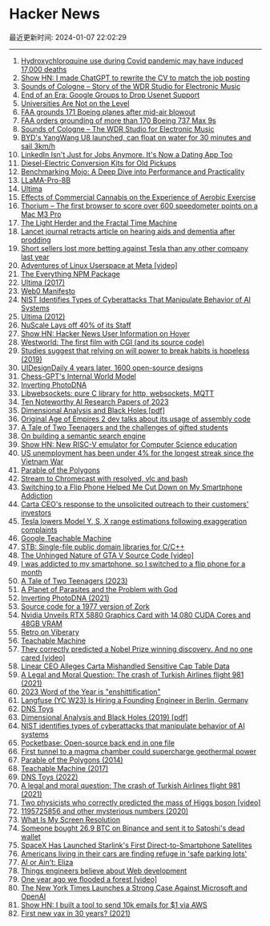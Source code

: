 # Hacker News

最近更新时间: 2024-01-07 22:02:29

--- 
1. [Hydroxychloroquine use during Covid pandemic may have induced 17,000 deaths](https://www.euronews.com/next/2024/01/05/hydroxychloroquine-use-during-covid-pandemic-may-have-induced-17000-deaths-new-study-finds) 
2. [Show HN: I made ChatGPT to rewrite the CV to match the job posting](https://chat.openai.com/g/g-7A4g8Sts5-resume-rewriter) 
3. [Sounds of Cologne – Story of the WDR Studio for Electronic Music](https://artsandculture.google.com/story/sounds-of-cologne-wdr/gQWRzsVclcCYPA?hl=en) 
4. [End of an Era: Google Groups to Drop Usenet Support](https://www.pcmag.com/news/end-of-an-era-google-groups-to-drop-usenet-support) 
5. [Universities Are Not on the Level](https://www.joshbarro.com/p/universities-are-not-on-the-level) 
6. [FAA grounds 171 Boeing planes after mid-air blowout](https://www.bbc.com/news/world-us-canada-67903655) 
7. [FAA orders grounding of more than 170 Boeing 737 Max 9s](https://www.cnbc.com/2024/01/06/boeing-737-max-9-grounding-after-alaska-airlines-door-blows-midflight.html) 
8. [Sounds of Cologne – The WDR Studio for Electronic Music](https://artsandculture.google.com/story/sounds-of-cologne-wdr/gQWRzsVclcCYPA?hl=en) 
9. [BYD's YangWang U8 launched, can float on water for 30 minutes and sail 3km/h](https://carnewschina.com/2023/09/20/byds-yangwang-u8-launched-can-float-on-water-for-30-minutes-and-sail-3km-h/) 
10. [LinkedIn Isn't Just for Jobs Anymore. It's Now a Dating App Too](https://www.businessinsider.com/linkedin-is-a-dating-app-remote-work-online-romance-2024-1) 
11. [Diesel-Electric Conversion Kits for Old Pickups](https://www.thedrive.com/news/diesel-electric-semi-maker-edison-wants-to-sell-pickup-truck-conversion-kits) 
12. [Benchmarking Mojo: A Deep Dive into Performance and Practicality](https://medium.com/@p88h/advent-of-mojo-part-1-c1bcaa367fcb) 
13. [LLaMA-Pro-8B](https://huggingface.co/TencentARC/LLaMA-Pro-8B) 
14. [Ultima](https://www.filfre.net/2012/02/ultima-part-1/) 
15. [Effects of Commercial Cannabis on the Experience of Aerobic Exercise](https://link.springer.com/article/10.1007/s40279-023-01980-4) 
16. [Thorium – The first browser to score over 600 speedometer points on a Mac M3 Pro](https://github.com/Alex313031/Thorium-MacOS/releases/tag/M119.0.6045.214) 
17. [The Light Herder and the Fractal Time Machine](https://www.thelightherder.com/) 
18. [Lancet journal retracts article on hearing aids and dementia after prodding](https://retractionwatch.com/2024/01/04/we-should-have-followed-up-lancet-journal-retracts-article-on-hearing-aids-and-dementia-after-prodding/) 
19. [Short sellers lost more betting against Tesla than any other company last year](https://www.cnn.com/2024/01/06/business/tesla-short-sellers-losses/index.html) 
20. [Adventures of Linux Userspace at Meta [video]](https://media.ccc.de/v/all-systems-go-2023-193-adventures-of-linux-userspace-at-meta) 
21. [The Everything NPM Package](https://socket.dev/blog/when-everything-becomes-too-much) 
22. [Ultima (2017)](https://www.filfre.net/2012/02/ultima-part-1/) 
23. [Web0 Manifesto](https://web0.small-web.org/) 
24. [NIST Identifies Types of Cyberattacks That Manipulate Behavior of AI Systems](https://www.nist.gov/news-events/news/2024/01/nist-identifies-types-cyberattacks-manipulate-behavior-ai-systems) 
25. [Ultima (2012)](https://www.filfre.net/2012/02/ultima-part-1/) 
26. [NuScale Lays off 40% of its Staff](https://www.huffpost.com/entry/nuscale-layoffs-nuclear-power_n_65985ac5e4b075f4cfd24dba) 
27. [Show HN: Hacker News User Information on Hover](https://github.com/ConsoleScript/hnuser) 
28. [Westworld: The first film with CGI (and its source code)](https://behind-the-screens.tv/#ww1) 
29. [Studies suggest that relying on will power to break habits is hopeless (2019)](https://www.newyorker.com/magazine/2019/10/28/can-brain-science-help-us-break-bad-habits) 
30. [UIDesignDaily 4 years later, 1600 open-source designs](https://www.uidesigndaily.com/) 
31. [Chess-GPT's Internal World Model](https://github.com/adamkarvonen/chess_llm_interpretability) 
32. [Inverting PhotoDNA](https://anishathalye.com/inverting-photodna/) 
33. [Libwebsockets: pure C library for http, websockets, MQTT](https://github.com/warmcat/libwebsockets) 
34. [Ten Noteworthy AI Research Papers of 2023](https://magazine.sebastianraschka.com/p/10-ai-research-papers-2023) 
35. [Dimensional Analysis and Black Holes [pdf]](https://hapax.github.io/assets/dimensional-analysis.pdf) 
36. [Original Age of Empires 2 dev talks about its usage of assembly code](https://old.reddit.com/r/aoe2/comments/18ysttu/aoe_is_written_in_assembly_is_this_actually_true_o/) 
37. [A Tale of Two Teenagers and the challenges of gifted students](https://www.aporiamagazine.com/p/a-tale-of-two-teenagers) 
38. [On building a semantic search engine](https://vickiboykis.com/2024/01/05/retro-on-viberary/) 
39. [Show HN: New RISC-V emulator for Computer Science education](https://github.com/gboncoffee/egg) 
40. [US unemployment has been under 4% for the longest streak since the Vietnam War](https://www.npr.org/2024/01/05/1222714145/jobs-report-december-labor-wages) 
41. [Parable of the Polygons](https://ncase.me/polygons/) 
42. [Stream to Chromecast with resolved, vlc and bash](https://linderud.dev/blog/stream-to-chromecast-with-resolved-vlc-and-bash/) 
43. [Switching to a Flip Phone Helped Me Cut Down on My Smartphone Addiction](https://www.nytimes.com/2024/01/06/technology/smartphone-addiction-flip-phone.html) 
44. [Carta CEO's response to the unsolicited outreach to their customers' investors](https://twitter.com/henrysward/status/1743794996732735679) 
45. [Tesla lowers Model Y, S, X range estimations following exaggeration complaints](https://www.theverge.com/2024/1/5/24026367/tesla-lowers-range-estimations-model-x-s-y-mileage-exaggeration) 
46. [Google Teachable Machine](https://teachablemachine.withgoogle.com/) 
47. [STB: Single-file public domain libraries for C/C++](https://github.com/nothings/stb) 
48. [The Unhinged Nature of GTA V Source Code [video]](https://www.youtube.com/watch?v=QZ6rLbu4LQw) 
49. [I was addicted to my smartphone, so I switched to a flip phone for a month](https://www.nytimes.com/2024/01/06/technology/smartphone-addiction-flip-phone.html) 
50. [A Tale of Two Teenagers (2023)](https://www.aporiamagazine.com/p/a-tale-of-two-teenagers) 
51. [A Planet of Parasites and the Problem with God](https://www.joyfulpessimism.com/p/planet-of-parasites-problem-with-god) 
52. [Inverting PhotoDNA (2021)](https://anishathalye.com/inverting-photodna/) 
53. [Source code for a 1977 version of Zork](https://github.com/MITDDC/zork) 
54. [Nvidia Unveils RTX 5880 Graphics Card with 14,080 CUDA Cores and 48GB VRAM](https://www.nvidia.com/en-us/design-visualization/rtx-5880/) 
55. [Retro on Viberary](https://vickiboykis.com/2024/01/05/retro-on-viberary/) 
56. [Teachable Machine](https://teachablemachine.withgoogle.com/) 
57. [They correctly predicted a Nobel Prize winning discovery. And no one cared [video]](https://www.youtube.com/watch?v=gnQy-5lkbPg) 
58. [Linear CEO Alleges Carta Mishandled Sensitive Cap Table Data](https://twitter.com/karrisaarinen/status/1743824345334714587) 
59. [A Legal and Moral Question: The crash of Turkish Airlines flight 981 (2021)](https://admiralcloudberg.medium.com/a-legal-and-moral-question-the-crash-of-turkish-airlines-flight-981-and-the-dc-10-cargo-door-saga-d22f0b9fa689) 
60. [2023 Word of the Year is "enshittification"](https://americandialect.org/2023-word-of-the-year-is-enshittification/) 
61. [Langfuse (YC W23) Is Hiring a Founding Engineer in Berlin, Germany](https://www.workatastartup.com/jobs/62929) 
62. [DNS Toys](https://www.dns.toys/) 
63. [Dimensional Analysis and Black Holes (2019) [pdf]](https://hapax.github.io/assets/dimensional-analysis.pdf) 
64. [NIST identifies types of cyberattacks that manipulate behavior of AI systems](https://www.nist.gov/news-events/news/2024/01/nist-identifies-types-cyberattacks-manipulate-behavior-ai-systems) 
65. [Pocketbase: Open-source back end in one file](https://pocketbase.io/) 
66. [First tunnel to a magma chamber could supercharge geothermal power](https://www.newscientist.com/article/mg26134722-100-worlds-first-tunnel-to-a-magma-chamber-could-unleash-unlimited-energy/) 
67. [Parable of the Polygons (2014)](https://ncase.me/polygons/) 
68. [Teachable Machine (2017)](https://teachablemachine.withgoogle.com/) 
69. [DNS Toys (2022)](https://www.dns.toys/) 
70. [A legal and moral question: The crash of Turkish Airlines flight 981 (2021)](https://admiralcloudberg.medium.com/a-legal-and-moral-question-the-crash-of-turkish-airlines-flight-981-and-the-dc-10-cargo-door-saga-d22f0b9fa689) 
71. [Two physicists who correctly predicted the mass of Higgs boson [video]](https://www.youtube.com/watch?v=gnQy-5lkbPg) 
72. [1195725856 and other mysterious numbers (2020)](https://chrisdown.name/2020/01/13/1195725856-and-friends-the-origins-of-mysterious-numbers.html) 
73. [What Is My Screen Resolution](https://www.whatismyscreenresolution.org/) 
74. [Someone bought 26.9 BTC on Binance and sent it to Satoshi's dead wallet](https://www.blockchain.com/explorer/transactions/btc/d7db4f96a4059c8906b953677ce533493d7b9da0f854a21b99f5772910dd0a31) 
75. [SpaceX Has Launched Starlink's First Direct-to-Smartphone Satellites](https://m.slashdot.org/story/423439) 
76. [Americans living in their cars are finding refuge in 'safe parking lots'](https://www.theguardian.com/us-news/2024/jan/05/safe-overnight-parking-lot-sleep-in-car-rv-homelessness-housing-shelter) 
77. [AI or Ain't: Eliza](https://zserge.com/posts/ai-eliza/) 
78. [Things engineers believe about Web development](https://birtles.blog/2024/01/06/weird-things-engineers-believe-about-development/) 
79. [One year ago we flooded a forest [video]](https://www.youtube.com/watch?v=-q7z8sm5UaM) 
80. [The New York Times Launches a Strong Case Against Microsoft and OpenAI](https://katedowninglaw.com/2024/01/06/the-new-york-times-launches-a-very-strong-case-against-microsoft-and-openai/) 
81. [Show HN: I built a tool to send 10k emails for $1 via AWS](https://maillayer.com/) 
82. [First new vax in 30 years? (2021)](https://mail-index.netbsd.org/port-vax/2021/07/03/msg003899.html) 
